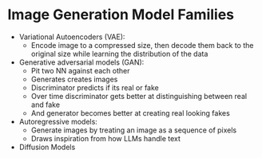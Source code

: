 # Image Generation Model Families

* Variational Autoencoders (VAE):
  * Encode image to a compressed size, then decode them back to the original size while learning the distribution of the data
* Generative adversarial models (GAN):
  * Pit two NN against each other
  * Generates creates images
  * Discriminator predicts if its real or fake
  * Over time discriminator gets better at distinguishing between real and fake
  * And generator becomes better at creating real looking fakes
* Autoregressive models:
  * Generate images by treating an image as a sequence of pixels
  * Draws inspiration from how LLMs handle text
* Diffusion Models
